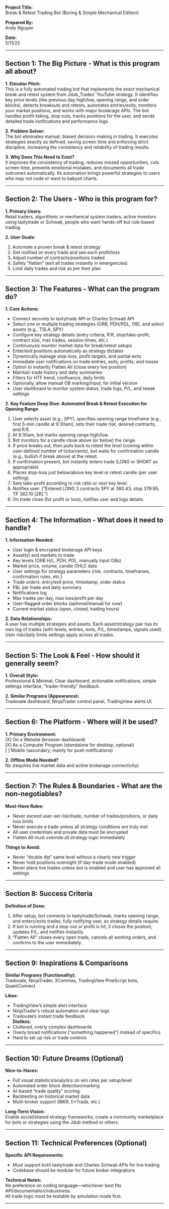 **Project Title:**  
Break & Retest Trading Bot (Boring & Simple Mechanical Edition)

**Prepared By:**  
Andy Nguyen

**Date:**  
5/11/25

---

## Section 1: The Big Picture - What is this program all about?

**1. Elevator Pitch:**  
This is a fully automated trading bot that implements the exact mechanical break and retest system from Jdub_Trades’ YouTube strategy. It identifies key price levels (like previous day high/low, opening range, and order blocks), detects breakouts and retests, automates entries/exits, monitors your market positions, and works with major brokerage APIs. The bot handles profit-taking, stop outs, tracks positions for the user, and sends detailed trade notifications and performance logs.

**2. Problem Solver:**  
The bot eliminates manual, biased decision-making in trading. It executes strategies exactly as defined, saving screen time and enforcing strict discipline, increasing the consistency and reliability of trading results.

**3. Why Does This Need to Exist?**  
It improves the consistency of trading, reduces missed opportunities, cuts screen time, prevents emotional mistakes, and documents all trade outcomes automatically. Its automation brings powerful strategies to users who may not code or want to babysit charts.

---

## Section 2: The Users - Who is this program for?

**1. Primary Users:**  
Retail traders, algorithmic or mechanical system traders, active investors using tastytrade or Schwab, people who want hands-off but rule-based trading.

**2. User Goals:**  
1. Automate a proven break & retest strategy  
2. Get notified on every trade and see each profit/loss  
3. Adjust number of contracts/positions traded  
4. Safely “flatten” (exit all trades instantly in emergencies)  
5. Limit daily trades and risk as per their plan

---

## Section 3: The Features - What can the program do?

**1. Core Actions:**  
- Connect securely to tastytrade API or Charles Schwab API  
- Select one or multiple trading strategies (ORB, PDH/PDL, OB), and select assets (e.g., TSLA, SPY)  
- Configure key strategy details (entry criteria, R:R, stop/take-profit, contract size, max trades, session times, etc.)  
- Continuously monitor market data for break/retest setups  
- Enter/exit positions automatically as strategy dictates  
- Dynamically manage stop-loss, profit targets, and partial exits  
- Immediate user notifications on trade entries, exits, profits, and losses  
- Option to instantly Flatten All (close every live position)  
- Maintain trade history and daily summaries  
- Filters for HTF trend, confluence, daily limits  
- Optionally, allow manual OB marking/input, for initial version  
- User dashboard to monitor system status, trade logs, P/L, and tweak settings  

**2. Key Feature Deep Dive: Automated Break & Retest Execution for Opening Range**

1. User selects asset (e.g., SPY), specifies opening range timeframe (e.g., first 5-min candle at 9:30am), sets their trade risk, desired contracts, and R:R.
2. At 9:30am, bot marks opening range high/low.
3. Bot monitors for a candle close above (or below) the range.  
4. If price breaks out, then pulls back to retest the level (coming within user-defined number of ticks/cents), bot waits for confirmation candle (e.g., bullish if break above) at the retest.
5. If confirmation present, bot instantly enters trade (LONG or SHORT as appropriate).
6. Places stop-loss just below/above key level or retest candle (per user setting).
7. Sets take-profit according to risk ratio or next key level.
8. Notifies user: (“Entered LONG 2 contracts SPY at 380.43; stop 379.95; TP 382.10 [2R].”)
9. On trade close (for profit or loss), notifies user and logs details.

---

## Section 4: The Information - What does it need to handle?

**1. Information Needed:**  
- User login & encrypted brokerage API keys  
- Asset(s) and markets to trade  
- Key levels (ORB H/L, PDH, PDL, manually input OBs)  
- Market price, volume, candle OHLC data  
- User settings for strategy parameters (risk, contracts, timeframes, confirmation rules, etc.)  
- Trade orders: entry/exit price, timestamp, order status  
- P&L per trade and daily summary  
- Notifications log  
- Max trades per day, max loss/profit per day  
- User-flagged order blocks (optional/manual for now)  
- Current market status (open, closed, trading hours)

**2. Data Relationships:**  
A user has multiple strategies and assets. Each asset/strategy pair has its own log of trades (with levels, entries, exits, P/L, timestamps, signals used). User risk/daily limits settings apply across all trades.

---

## Section 5: The Look & Feel - How should it generally seem?

**1. Overall Style:**  
Professional & Minimal; Clear dashboard, actionable notifications, simple settings interface, “trader-friendly” feedback.

**2. Similar Programs (Appearance):**  
Tradovate dashboard, NinjaTrader control panel, TradingView alerts UI.

---

## Section 6: The Platform - Where will it be used?

**1. Primary Environment:**  
[X] On a Website (browser dashboard)  
[X] As a Computer Program (standalone for desktop, optional)  
[ ] Mobile (secondary; mainly for push notifications)

**2. Offline Mode Needed?**  
No (requires live market data and active brokerage connectivity)

---

## Section 7: The Rules & Boundaries - What are the non-negotiables?

**Must-Have Rules:**  
- Never exceed user-set risk/trade, number of trades/positions, or daily loss limits  
- Never execute a trade unless all strategy conditions are truly met  
- All user credentials and private data must be encrypted  
- Flatten All must override all strategy logic immediately

**Things to Avoid:**  
- Never “double dip” same level without a clearly new trigger  
- Never hold positions overnight (if day-trade mode enabled)  
- Never place live trades unless bot is enabled and user has approved all settings

---

## Section 8: Success Criteria

**Definition of Done:**  
1. After setup, bot connects to tastytrade/Schwab, marks opening range, and enters/exits trades, fully notifying user, as strategy details require.  
2. If bot is running and a stop-out or profit is hit, it closes the position, updates P/L, and notifies instantly.  
3. “Flatten All” closes every open trade, cancels all working orders, and confirms to the user immediately.

---

## Section 9: Inspirations & Comparisons

**Similar Programs (Functionality):**  
Tradovate, NinjaTrader, 3Commas, TradingView PineScript bots, QuantConnect

**Likes:**  
- TradingView’s simple alert interface  
- NinjaTrader’s robust automation and clear logs  
- Tradovate’s instant trade feedback  
**Dislikes:**  
- Cluttered, overly complex dashboards  
- Overly broad notifications (“something happened”) instead of specifics  
- Hard to set up risk or trade controls

---

## Section 10: Future Dreams (Optional)

**Nice-to-Haves:**  
- Full visual statistics/analytics on win rates per setup/level  
- Automated order block detection/marking  
- AI-based “trade quality” scoring  
- Backtesting on historical market data  
- Multi-broker support (IBKR, E*Trade, etc.)

**Long-Term Vision:**  
Enable social/shared strategy frameworks; create a community marketplace for bots or strategies using the Jdub method or others.

---

## Section 11: Technical Preferences (Optional)

**Specific API Requirements:**  
- Must support both tastytrade and Charles Schwab APIs for live trading  
- Codebase should be modular for future broker integrations

**Technical Notes:**  
No preference on coding language—whichever best fits API/documentation/robustness.  
All trade logic must be testable by simulation mode first.

---

